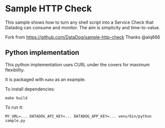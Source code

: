 # Sample HTTP Check

This sample shows how to turn any shell script into a Service Check
that Datadog can consume and monitor. The aim is simplicity and
time-to-value.

Fork from https://github.com/DataDog/sample-http-check
Thanks @alq666

## Python implementation

This python implementation uses CURL under the covers for maximum
flexibility.

It is packaged with `make` as an example.

To install dependencies:

    make build

To run it:

    MY_URL=... DATADOG_API_KEY=... DATADOG_APP_KEY=... venv/bin/python sample.py
